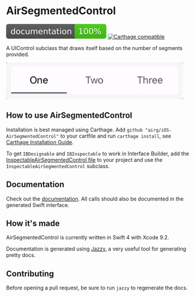 # AirSegmentedControl

[![Documentation](https://raw.githubusercontent.com/airG/iOS-AirSegmentedControl/master/docs/badge.svg)](https://airg.github.io/iOS-AirSegmentedControl/)
[![Carthage compatible](https://img.shields.io/badge/Carthage-compatible-4BC51D.svg?style=flat)](https://github.com/Carthage/Carthage)

A UIControl subclass that draws itself based on the number of segments provided.

![Example](https://raw.githubusercontent.com/airG/iOS-AirSegmentedControl/master/AirSegmentedControlExample.gif)

## How to use AirSegmentedControl

Installation is best managed using Carthage. Add `github "airg/iOS-AirSegmentedControl"` to your cartfile and run `carthage install`, see [Carthage Installation Guide](https://github.com/Carthage/Carthage#if-youre-building-for-ios-tvos-or-watchos).

To get `IBDesignable` and `IBInspectable` to work in Interface Builder, add the [InspectableAirSegmentedControl file](https://github.com/airG/iOS-AirSegmentedControl/blob/master/AirSegmentedControl/InspectableAirSegmentedControl.swift) to your project and use the `InspectableAirSegmentedControl` subclass.

## Documentation

Check out the [documentation](https://airg.github.io/iOS-AirSegmentedControl/). All calls should also be documented in the generated Swift interface.


## How it's made

AirSegmentedControl is currently written in Swift 4 with Xcode 9.2.

Documentation is generated using [Jazzy](https://github.com/realm/jazzy), a very useful tool for generating pretty docs.


## Contributing

Before opening a pull request, be sure to run `jazzy` to regenerate the docs.
